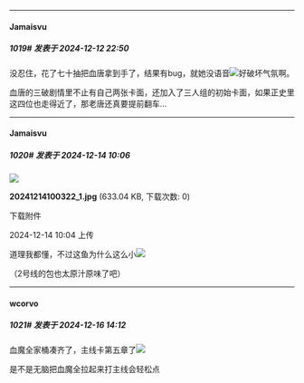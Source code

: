 ﻿
*****

####  Jamaisvu  
##### 1019#       发表于 2024-12-12 22:50

没忍住，花了七十抽把血唐拿到手了，结果有bug，就她没语音<img src="https://static.saraba1st.com/image/smiley/face2017/004.gif" referrerpolicy="no-referrer">好破坏气氛啊。

血唐的三破剧情里不止有自己两张卡面，还加入了三人组的初始卡面，如果正史里这四位也走得近了，那老唐还真要提前翻车...


*****

####  Jamaisvu  
##### 1020#       发表于 2024-12-14 10:06

<img src="https://img.saraba1st.com/forum/202412/14/100428qxxl5w05a0bqpyt0.jpg" referrerpolicy="no-referrer">

<strong>20241214100322_1.jpg</strong> (633.04 KB, 下载次数: 0)

下载附件

2024-12-14 10:04 上传

道理我都懂，不过这鱼为什么这么小<img src="https://static.saraba1st.com/image/smiley/face2017/078.png" referrerpolicy="no-referrer">

（2号线的包也太原汁原味了吧）


*****

####  wcorvo  
##### 1021#       发表于 2024-12-16 14:12

血魔全家桶凑齐了，主线卡第五章了<img src="https://static.saraba1st.com/image/smiley/face2017/018.png" referrerpolicy="no-referrer">

是不是无脑把血魔全拉起来打主线会轻松点

